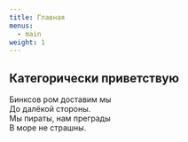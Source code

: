 ```yaml
---
title: Главная
menus:
  - main
weight: 1
---
```


## Категорически приветствую

Бинксов ром доставим мы  
До далёкой стороны.  
Мы пираты, нам преграды  
В море не страшны.  
